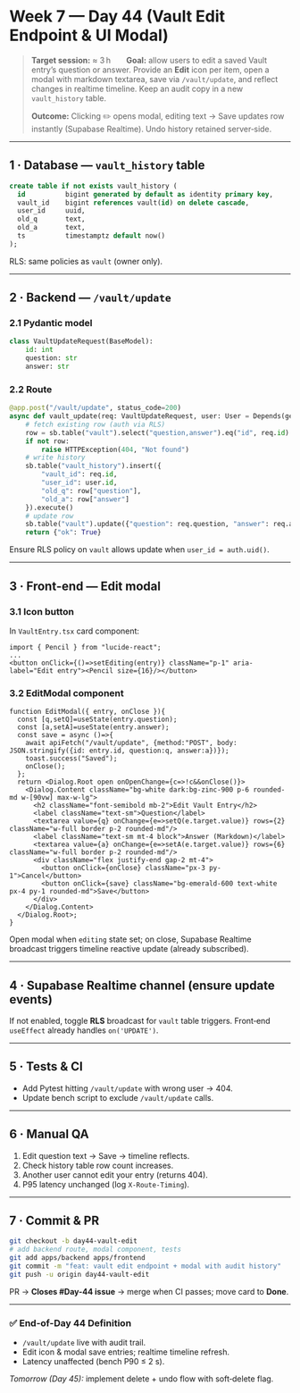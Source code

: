 # Week 7 — Day 44 (Vault Edit Endpoint & UI Modal)

> **Target session:** ≈ 3 h  **Goal:** allow users to edit a saved Vault entry’s question or answer. Provide an **Edit** icon per item, open a modal with markdown textarea, save via `/vault/update`, and reflect changes in realtime timeline. Keep an audit copy in a new `vault_history` table.
>
> **Outcome:** Clicking ✏️ opens modal, editing text → Save updates row instantly (Supabase Realtime). Undo history retained server‑side.

---

## 1 · Database — `vault_history` table

```sql
create table if not exists vault_history (
  id          bigint generated by default as identity primary key,
  vault_id    bigint references vault(id) on delete cascade,
  user_id     uuid,
  old_q       text,
  old_a       text,
  ts          timestamptz default now()
);
```

RLS: same policies as `vault` (owner only).

---

## 2 · Backend — `/vault/update`

### 2.1 Pydantic model

```python
class VaultUpdateRequest(BaseModel):
    id: int
    question: str
    answer: str
```

### 2.2 Route

```python
@app.post("/vault/update", status_code=200)
async def vault_update(req: VaultUpdateRequest, user: User = Depends(get_current_user)):
    # fetch existing row (auth via RLS)
    row = sb.table("vault").select("question,answer").eq("id", req.id).eq("user_id", user.id).single().execute().data
    if not row:
        raise HTTPException(404, "Not found")
    # write history
    sb.table("vault_history").insert({
        "vault_id": req.id,
        "user_id": user.id,
        "old_q": row["question"],
        "old_a": row["answer"]
    }).execute()
    # update row
    sb.table("vault").update({"question": req.question, "answer": req.answer, "updated_at": datetime.utcnow()}).eq("id", req.id).execute()
    return {"ok": True}
```

Ensure RLS policy on `vault` allows update when `user_id = auth.uid()`.

---

## 3 · Front‑end — Edit modal

### 3.1 Icon button

In `VaultEntry.tsx` card component:

```tsx
import { Pencil } from "lucide-react";
...
<button onClick={()=>setEditing(entry)} className="p-1" aria-label="Edit entry"><Pencil size={16}/></button>
```

### 3.2 EditModal component

```tsx
function EditModal({ entry, onClose }){
  const [q,setQ]=useState(entry.question);
  const [a,setA]=useState(entry.answer);
  const save = async ()=>{
    await apiFetch("/vault/update", {method:"POST", body: JSON.stringify({id: entry.id, question:q, answer:a})});
    toast.success("Saved");
    onClose();
  };
  return <Dialog.Root open onOpenChange={c=>!c&&onClose()}>
    <Dialog.Content className="bg-white dark:bg-zinc-900 p-6 rounded-md w-[90vw] max-w-lg">
      <h2 className="font-semibold mb-2">Edit Vault Entry</h2>
      <label className="text-sm">Question</label>
      <textarea value={q} onChange={e=>setQ(e.target.value)} rows={2} className="w-full border p-2 rounded-md"/>
      <label className="text-sm mt-4 block">Answer (Markdown)</label>
      <textarea value={a} onChange={e=>setA(e.target.value)} rows={6} className="w-full border p-2 rounded-md"/>
      <div className="flex justify-end gap-2 mt-4">
        <button onClick={onClose} className="px-3 py-1">Cancel</button>
        <button onClick={save} className="bg-emerald-600 text-white px-4 py-1 rounded-md">Save</button>
      </div>
    </Dialog.Content>
  </Dialog.Root>;
}
```

Open modal when `editing` state set; on close, Supabase Realtime broadcast triggers timeline reactive update (already subscribed).

---

## 4 · Supabase Realtime channel (ensure update events)

If not enabled, toggle **RLS** broadcast for `vault` table triggers. Front‑end `useEffect` already handles `on('UPDATE')`.

---

## 5 · Tests & CI

* Add Pytest hitting `/vault/update` with wrong user → 404.
* Update bench script to exclude `/vault/update` calls.

---

## 6 · Manual QA

1. Edit question text → Save → timeline reflects.
2. Check history table row count increases.
3. Another user cannot edit your entry (returns 404).
4. P95 latency unchanged (log `X-Route-Timing`).

---

## 7 · Commit & PR

```bash
git checkout -b day44-vault-edit
# add backend route, modal component, tests
git add apps/backend apps/frontend
git commit -m "feat: vault edit endpoint + modal with audit history"
git push -u origin day44-vault-edit
```

PR → **Closes #Day-44 issue** → merge when CI passes; move card to **Done**.

---

### ✅ End-of-Day 44 Definition

* `/vault/update` live with audit trail.
* Edit icon & modal save entries; realtime timeline refresh.
* Latency unaffected (bench P90 ≤ 2 s).

*Tomorrow (Day 45):* implement delete + undo flow with soft‑delete flag.
